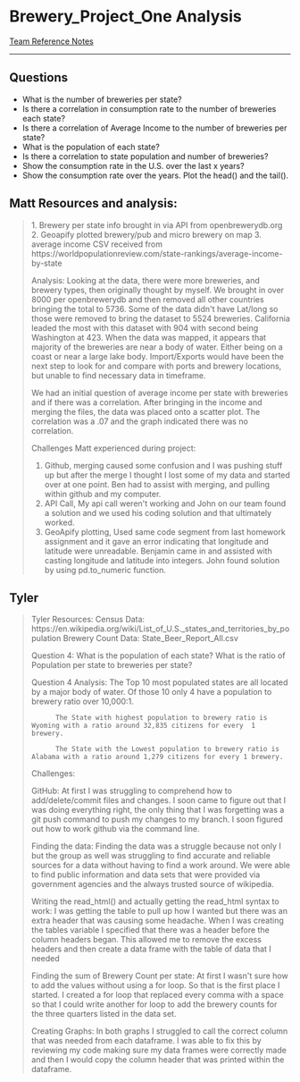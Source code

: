 # Brewery_Project_One Analysis

[Team Reference Notes](https://onedrive.live.com/edit?id=85BF7DBA461D47A1!591&resid=85BF7DBA461D47A1!591&ithint=file%2cdocx&authkey=!AFe-S1QVE67xLmc&wdo=2&cid=85bf7dba461d47a1)<br/>
***
## Questions
<ul>
  <li>What is the number of breweries per state? </li> 
  <li>Is there a correlation in consumption rate to the number of breweries each state? </li>  
  <li>Is there a correlation of Average Income to the number of breweries per state? </li>  
  <li>What is the population of each state? </li>  
  <li>Is there a correlation to state population and number of breweries? </li>  
  <li>Show the consumption rate in the U.S. over the last x years? </li>  
  <li>Show the consumption rate over the years. Plot the head() and the tail().</li>   
</ul>


## Matt Resources and analysis:
<blockquote>
  1. Brewery per state info brought in via API from openbrewerydb.org
  2. Geoapify plotted brewery/pub and micro brewery on map
  3. average income CSV received from https://worldpopulationreview.com/state-rankings/average-income-by-state
  
  Analysis:
  Looking at the data, there were more breweries, and brewery types, then originally thought by myself.  We brought in over 8000 per openbrewerydb and then removed all other countries bringing the total to 5736.  Some of the data didn't have Lat/long so those were removed to bring the dataset to 5524 breweries.  California leaded the most with this dataset with 904 with second being Washington at 423.  When the data was mapped, it appears that majority of the breweries are near a body of water.  Either being on a coast or near a large lake body.  Import/Exports would have been the next step to look for and compare with ports and brewery locations, but unable to find necessary data in timeframe.

  We had an initial question of average income per state with breweries and if there was a correlation.  After bringing in the income and merging the files, the data was placed onto a scatter plot.  The correlation was a .07 and the graph indicated there was no correlation.  

  Challenges Matt experienced during project:
  1. Github, merging caused some confusion and I was pushing stuff up but after the merge I thought I lost some of my data and started over at one point.  Ben had to assist with merging, and pulling within github and my computer.
  2. API Call, My api call weren't working and John on our team found a solution and we used his coding solution and that ultimately worked.
  3. GeoApify plotting, Used same code segment from last homework assignment and it gave an error indicating that longitude and latitude were unreadable.  Benjamin came in and assisted with casting longitude and latitude into integers.  John found solution by using pd.to_numeric function.
</blockquote>

## Tyler
<blockquote>
Tyler Resources:
Census Data: https://en.wikipedia.org/wiki/List_of_U.S._states_and_territories_by_population
Brewery Count Data: State_Beer_Report_All.csv


Question 4: What is the population of each state? What is the ratio of Population per state to breweries per state?

Question 4 Analysis: The Top 10 most populated states are all located by a major body of water.
            Of those 10 only 4 have a population to brewery ratio over 10,000:1.

          The State with highest population to brewery ratio is Wyoming with a ratio around 32,835 citizens for every  1 brewery. 

          The State with the Lowest population to brewery ratio is Alabama with a ratio around 1,279 citizens for every 1 brewery.


Challenges:

GitHub: 
    At first I was struggling to comprehend how to add/delete/commit files and changes. I soon came to figure out that I was doing everything right, the only thing that I was forgetting was a git push command to push my changes to my branch. I soon figured out how to work github via the command line. 

Finding the data: 
    Finding the data was a struggle because not only I but the group as well was struggling to find accurate and reliable sources for a data without having to find a work around. We were able to find public information and data sets that were provided via government agencies and the always trusted source of wikipedia.

Writing the read_html() and actually getting the read_html syntax to work: 
    I was getting the table to pull up how I wanted but there was an extra header that was causing some headache. When I was creating the tables variable I specified that there was a header before the column headers began. This allowed me to remove the excess headers and then create a data frame with the table of data that I needed

Finding the sum of Brewery Count per state:
    At first I wasn't sure how to add the values without using a for loop. So that is the first place I started. I created a for loop that replaced every comma with a space so that I could write another for loop to add the brewery counts for the three quarters listed in the data set. 

Creating Graphs:
    In both graphs I struggled to call the correct column that was needed from each dataframe.
    I was able to fix this by reviewing my code making sure my data frames were correctly made and then I would copy the column header that was printed within the dataframe.
</blockquote>
